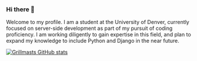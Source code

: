 ### Hi there 👋

Welcome to my profile. I am a student at the University of Denver, currently focused on server-side development as part of my pursuit of coding proficiency. I am working diligently to gain expertise in this field, and plan to expand my knowledge to include Python and Django in the near future.


[![Grillmasts GitHub stats](https://github-readme-stats.vercel.app/api?username=Grillmast)](https://github.com/Grillmast/github-readme-stats)
